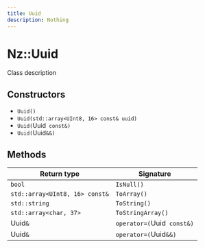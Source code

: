 ```yaml
---
title: Uuid
description: Nothing
---
```


# Nz::Uuid

Class description

## Constructors

- `Uuid()`
- `Uuid(std::array<UInt8, 16> const& uuid)`
- `Uuid(`Uuid` const&)`
- `Uuid(`Uuid`&&)`

## Methods

| Return type | Signature |
| ----------- | --------- |
| `bool` | `IsNull()` |
| `std::array<UInt8, 16> const&` | `ToArray()` |
| `std::string` | `ToString()` |
| `std::array<char, 37>` | `ToStringArray()` |
| Uuid`&` | `operator=(`Uuid` const&)` |
| Uuid`&` | `operator=(`Uuid`&&)` |
